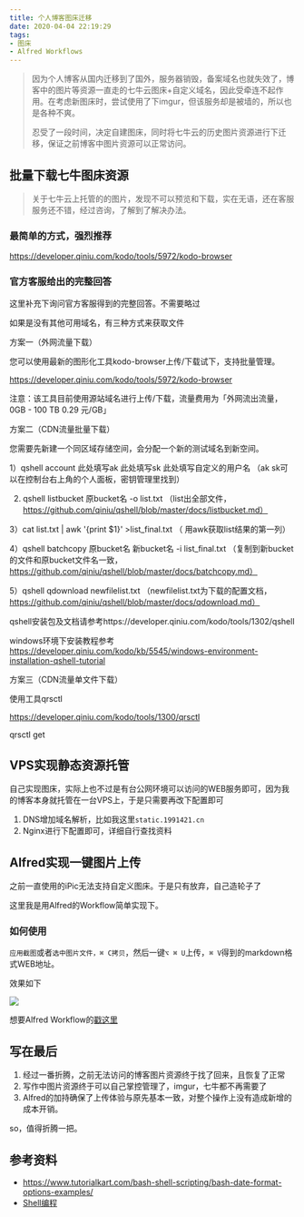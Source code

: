 ```yaml
---
title: 个人博客图床迁移
date: 2020-04-04 22:19:29
tags:
- 图床
- Alfred Workflows
---
```

> 因为个人博客从国内迁移到了国外，服务器销毁，备案域名也就失效了，博客中的图片等资源一直走的七牛云图床+自定义域名，因此受牵连不起作用。在考虑新图床时，尝试使用了下imgur，但该服务却是被墙的，所以也是各种不爽。
> 
> 忍受了一段时间，决定自建图床，同时将七牛云的历史图片资源进行下迁移，保证之前博客中图片资源可以正常访问。

## 批量下载七牛图床资源
> 关于七牛云上托管的的图片，发现不可以预览和下载，实在无语，还在客服服务还不错，经过咨询，了解到了解决办法。


### 最简单的方式，强烈推荐

https://developer.qiniu.com/kodo/tools/5972/kodo-browser


### 官方客服给出的完整回答

这里补充下询问官方客服得到的完整回答。不需要略过

如果是没有其他可用域名，有三种方式来获取文件


方案一（外网流量下载）

您可以使用最新的图形化工具kodo-browser上传/下载试下，支持批量管理。

https://developer.qiniu.com/kodo/tools/5972/kodo-browser

注意：该工具目前使用源站域名进行上传/下载，流量费用为「外网流出流量，0GB - 100 TB 0.29 元/GB」



方案二（CDN流量批量下载）

您需要先新建一个同区域存储空间，会分配一个新的测试域名到新空间。

1）qshell account 此处填写ak 此处填写sk 此处填写自定义的用户名 （ak sk可以在控制台右上角的个人面板，密钥管理里找到）

2) qshell listbucket 原bucket名 -o list.txt （list出全部文件，https://github.com/qiniu/qshell/blob/master/docs/listbucket.md）

3）cat list.txt | awk '{print $1}' >list_final.txt （ 用awk获取list结果的第一列）

4）qshell batchcopy 原bucket名 新bucket名 -i list_final.txt （复制到新bucket的文件和原bucket文件名一致，https://github.com/qiniu/qshell/blob/master/docs/batchcopy.md）

5）qshell qdownload newfilelist.txt （newfilelist.txt为下载的配置文档，https://github.com/qiniu/qshell/blob/master/docs/qdownload.md）



qshell安装包及文档请参考https://developer.qiniu.com/kodo/tools/1302/qshell

windows环境下安装教程参考 https://developer.qiniu.com/kodo/kb/5545/windows-environment-installation-qshell-tutorial



方案三（CDN流量单文件下载）

使用工具qrsctl

https://developer.qiniu.com/kodo/tools/1300/qrsctl

qrsctl get <bucket> <file> <file>


##  VPS实现静态资源托管

自己实现图床，实际上也不过是有台公网环境可以访问的WEB服务即可，因为我的博客本身就托管在一台VPS上，于是只需要再改下配置即可

1. DNS增加域名解析，比如我这里`static.1991421.cn`
2. Nginx进行下配置即可，详细自行查找资料


##  Alfred实现一键图片上传

之前一直使用的iPic无法支持自定义图床。于是只有放弃，自己造轮子了

这里我是用Alfred的Workflow简单实现下。

### 如何使用

`应用截图`或者`选中图片文件，⌘ C拷贝`，然后一键`⌥ ⌘ U`上传，`⌘ V`得到的markdown格式WEB地址。

效果如下


![](http://static.1991421.cn/2020/2020-04-04-221152.gif)

想要Alfred Workflow的[戳这里](https://github.com/alanhg/alfred-workflows/tree/master/pic-uploader)


## 写在最后
1. 经过一番折腾，之前无法访问的博客图片资源终于找了回来，且恢复了正常
2. 写作中图片资源终于可以自己掌控管理了，imgur，七牛都不再需要了
3. Alfred的加持确保了上传体验与原先基本一致，对整个操作上没有造成新增的成本开销。

so，值得折腾一把。

## 参考资料
- https://www.tutorialkart.com/bash-shell-scripting/bash-date-format-options-examples/
- [Shell编程](http://c.biancheng.net/view/821.html)
